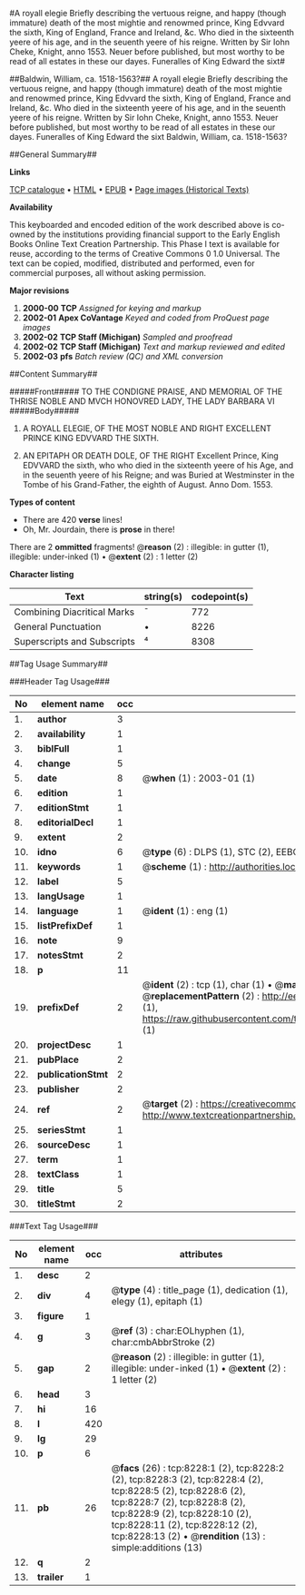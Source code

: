 #A royall elegie Briefly describing the vertuous reigne, and happy (though immature) death of the most mightie and renowmed prince, King Edvvard the sixth, King of England, France and Ireland, &c. Who died in the sixteenth yeere of his age, and in the seuenth yeere of his reigne. Written by Sir Iohn Cheke, Knight, anno 1553. Neuer before published, but most worthy to be read of all estates in these our dayes. Funeralles of King Edward the sixt#

##Baldwin, William, ca. 1518-1563?##
A royall elegie Briefly describing the vertuous reigne, and happy (though immature) death of the most mightie and renowmed prince, King Edvvard the sixth, King of England, France and Ireland, &c. Who died in the sixteenth yeere of his age, and in the seuenth yeere of his reigne. Written by Sir Iohn Cheke, Knight, anno 1553. Neuer before published, but most worthy to be read of all estates in these our dayes.
Funeralles of King Edward the sixt
Baldwin, William, ca. 1518-1563?

##General Summary##

**Links**

[TCP catalogue](http://www.ota.ox.ac.uk/tcp/)  • 
[HTML](http://tei.it.ox.ac.uk/tcp/Texts-HTML/free/A18/A18585.html)  • 
[EPUB](http://tei.it.ox.ac.uk/tcp/Texts-EPUB/free/A18/A18585.epub) • 
[Page images (Historical Texts)](https://data.historicaltexts.jisc.ac.uk/view?pubId=eebo-99843489e&pageId=eebo-99843489e-8228-1)

**Availability**

This keyboarded and encoded edition of the
	       work described above is co-owned by the institutions
	       providing financial support to the Early English Books
	       Online Text Creation Partnership. This Phase I text is
	       available for reuse, according to the terms of Creative
	       Commons 0 1.0 Universal. The text can be copied,
	       modified, distributed and performed, even for
	       commercial purposes, all without asking permission.

**Major revisions**

1. __2000-00__ __TCP__ *Assigned for keying and markup*
1. __2002-01__ __Apex CoVantage__ *Keyed and coded from ProQuest page images*
1. __2002-02__ __TCP Staff (Michigan)__ *Sampled and proofread*
1. __2002-02__ __TCP Staff (Michigan)__ *Text and markup reviewed and edited*
1. __2002-03__ __pfs__ *Batch review (QC) and XML conversion*

##Content Summary##

#####Front#####
TO THE CONDIGNE PRAISE, AND MEMORIAL OF THE THRISE NOBLE AND MVCH HONOVRED LADY, THE LADY BARBARA VI
#####Body#####

1. A ROYALL ELEGIE, OF THE MOST NOBLE AND RIGHT EXCELLENT PRINCE KING EDVVARD THE SIXTH.

1. AN EPITAPH OR DEATH DOLE, OF THE RIGHT Excellent Prince, King EDVVARD the sixth, who who died in the sixteenth yeere of his Age, and in the seuenth yeere of his Reigne; and was Buried at Westminster in the Tombe of his Grand-Father, the eighth of August. Anno Dom. 1553.

**Types of content**

  * There are 420 **verse** lines!
  * Oh, Mr. Jourdain, there is **prose** in there!

There are 2 **ommitted** fragments! 
 @__reason__ (2) : illegible: in gutter (1), illegible: under-inked (1)  •  @__extent__ (2) : 1 letter (2)

**Character listing**


|Text|string(s)|codepoint(s)|
|---|---|---|
|Combining             Diacritical Marks|̄|772|
|General Punctuation|•|8226|
|Superscripts             and Subscripts|⁴|8308|

##Tag Usage Summary##

###Header Tag Usage###

|No|element name|occ|attributes|
|---|---|---|---|
|1.|__author__|3||
|2.|__availability__|1||
|3.|__biblFull__|1||
|4.|__change__|5||
|5.|__date__|8| @__when__ (1) : 2003-01 (1)|
|6.|__edition__|1||
|7.|__editionStmt__|1||
|8.|__editorialDecl__|1||
|9.|__extent__|2||
|10.|__idno__|6| @__type__ (6) : DLPS (1), STC (2), EEBO-CITATION (1), PROQUEST (1), VID (1)|
|11.|__keywords__|1| @__scheme__ (1) : http://authorities.loc.gov/ (1)|
|12.|__label__|5||
|13.|__langUsage__|1||
|14.|__language__|1| @__ident__ (1) : eng (1)|
|15.|__listPrefixDef__|1||
|16.|__note__|9||
|17.|__notesStmt__|2||
|18.|__p__|11||
|19.|__prefixDef__|2| @__ident__ (2) : tcp (1), char (1)  •  @__matchPattern__ (2) : ([0-9\-]+):([0-9IVX]+) (1), (.+) (1)  •  @__replacementPattern__ (2) : http://eebo.chadwyck.com/downloadtiff?vid=$1&page=$2 (1), https://raw.githubusercontent.com/textcreationpartnership/Texts/master/tcpchars.xml#$1 (1)|
|20.|__projectDesc__|1||
|21.|__pubPlace__|2||
|22.|__publicationStmt__|2||
|23.|__publisher__|2||
|24.|__ref__|2| @__target__ (2) : https://creativecommons.org/publicdomain/zero/1.0/ (1), http://www.textcreationpartnership.org/docs/. (1)|
|25.|__seriesStmt__|1||
|26.|__sourceDesc__|1||
|27.|__term__|1||
|28.|__textClass__|1||
|29.|__title__|5||
|30.|__titleStmt__|2||


###Text Tag Usage###

|No|element name|occ|attributes|
|---|---|---|---|
|1.|__desc__|2||
|2.|__div__|4| @__type__ (4) : title_page (1), dedication (1), elegy (1), epitaph (1)|
|3.|__figure__|1||
|4.|__g__|3| @__ref__ (3) : char:EOLhyphen (1), char:cmbAbbrStroke (2)|
|5.|__gap__|2| @__reason__ (2) : illegible: in gutter (1), illegible: under-inked (1)  •  @__extent__ (2) : 1 letter (2)|
|6.|__head__|3||
|7.|__hi__|16||
|8.|__l__|420||
|9.|__lg__|29||
|10.|__p__|6||
|11.|__pb__|26| @__facs__ (26) : tcp:8228:1 (2), tcp:8228:2 (2), tcp:8228:3 (2), tcp:8228:4 (2), tcp:8228:5 (2), tcp:8228:6 (2), tcp:8228:7 (2), tcp:8228:8 (2), tcp:8228:9 (2), tcp:8228:10 (2), tcp:8228:11 (2), tcp:8228:12 (2), tcp:8228:13 (2)  •  @__rendition__ (13) : simple:additions (13)|
|12.|__q__|2||
|13.|__trailer__|1||

